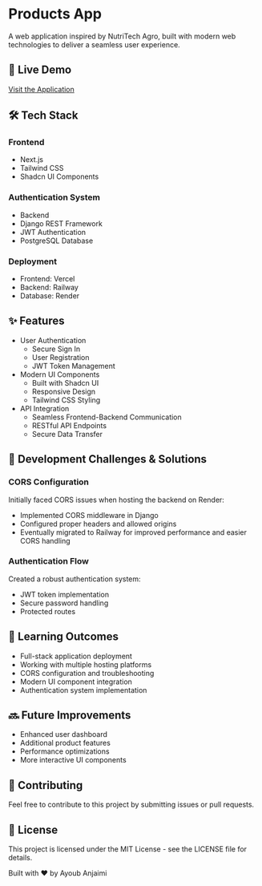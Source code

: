 # Products App

A web application inspired by NutriTech Agro, built with modern web technologies to deliver a seamless user experience.

## 🚀 Live Demo
[Visit the Application](https://products-app-vert.vercel.app/login)

## 🛠️ Tech Stack
### Frontend
* Next.js
* Tailwind CSS
* Shadcn UI Components
### Authentication System
* Backend
* Django REST Framework
* JWT Authentication
* PostgreSQL Database
### Deployment
* Frontend: Vercel
* Backend: Railway
* Database: Render

## ✨ Features
* User Authentication
  * Secure Sign In
  * User Registration
  * JWT Token Management
* Modern UI Components
  * Built with Shadcn UI
  * Responsive Design
  * Tailwind CSS Styling
* API Integration
  * Seamless Frontend-Backend Communication
  * RESTful API Endpoints
  * Secure Data Transfer

## 🔧 Development Challenges & Solutions
### CORS Configuration
Initially faced CORS issues when hosting the backend on Render:
* Implemented CORS middleware in Django
* Configured proper headers and allowed origins
* Eventually migrated to Railway for improved performance and easier CORS handling

### Authentication Flow
Created a robust authentication system:
* JWT token implementation
* Secure password handling
* Protected routes

## 🌟 Learning Outcomes
* Full-stack application deployment
* Working with multiple hosting platforms
* CORS configuration and troubleshooting
* Modern UI component integration
* Authentication system implementation

## 🔜 Future Improvements
* Enhanced user dashboard
* Additional product features
* Performance optimizations
* More interactive UI components

## 🤝 Contributing
Feel free to contribute to this project by submitting issues or pull requests.

## 📝 License
This project is licensed under the MIT License - see the LICENSE file for details.

Built with ❤️ by Ayoub Anjaimi
